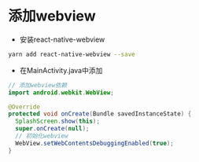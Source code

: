 # 添加webview

- 安装react-native-webview

```sh
yarn add react-native-webview --save
```

- 在MainActivity.java中添加

```java
// 添加webview依赖
import android.webkit.WebView;

@Override
protected void onCreate(Bundle savedInstanceState) {
  SplashScreen.show(this);
  super.onCreate(null);
  // 初始化webview
  WebView.setWebContentsDebuggingEnabled(true);
}
```